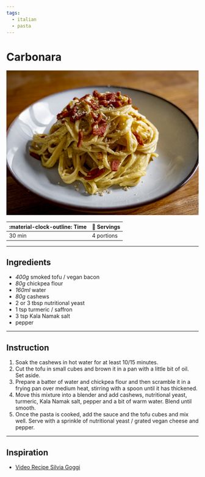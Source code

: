 ```yaml
---
tags:
  - italian
  - pasta
---
```


# Carbonara

![image](image.jpg)

| :material-clock-outline: Time | :fork_and_knife: Servings |
|-------------------------------|---------------------------|
| 30 min                        | 4 portions                |

--- 

## Ingredients

- _400g_ smoked tofu / vegan bacon
- _80g_ chickpea flour
- _160ml_ water
- _80g_ cashews
- 2 or 3 tbsp nutritional yeast
- 1 tsp turmeric / saffron
- 3 tsp Kala Namak salt
- pepper

--- 

## Instruction

1. Soak the cashews in hot water for at least 10/15 minutes.
2. Cut the tofu in small cubes and brown it in a pan with a little bit of oil. Set aside.
3. Prepare a batter of water and chickpea flour and then scramble it in a frying pan over medium heat, stirring with a spoon until it has thickened.
4. Move this mixture into a blender and add cashews, nutritional yeast, turmeric, Kala Namak salt, pepper and a bit of warm water. Blend until smooth.
5. Once the pasta is cooked, add the sauce and the tofu cubes and mix well. Serve with a sprinkle of nutritional yeast / grated vegan cheese and pepper.

---

## Inspiration

- [Video Recipe Silvia Goggi](https://www.instagram.com/reel/Ch1PTrsouMH/?igshid=NjFhOGMzYTE3ZQ%3D%3D)